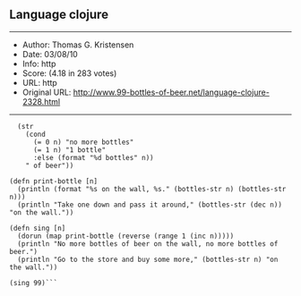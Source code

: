 
## Language clojure ##
---
- Author: Thomas G. Kristensen
- Date: 03/08/10
- Info: http
- Score:  (4.18 in 283 votes)
- URL: http
- Original URL: http://www.99-bottles-of-beer.net/language-clojure-2328.html
---

```(defn bottles-str [n]
  (str
    (cond
      (= 0 n) "no more bottles"
      (= 1 n) "1 bottle"
      :else (format "%d bottles" n))
    " of beer"))

(defn print-bottle [n] 
  (println (format "%s on the wall, %s." (bottles-str n) (bottles-str n)))
  (println "Take one down and pass it around," (bottles-str (dec n)) "on the wall."))
  
(defn sing [n]
  (dorun (map print-bottle (reverse (range 1 (inc n)))))
  (println "No more bottles of beer on the wall, no more bottles of beer.")
  (println "Go to the store and buy some more," (bottles-str n) "on the wall."))
  
(sing 99)```